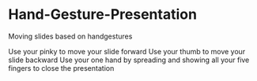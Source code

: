 # Hand-Gesture-Presentation
Moving slides based on handgestures

Use your pinky to move your slide forward
Use your thumb to move your slide backward
Use your one hand by spreading and showing all your five fingers to close the presentation
